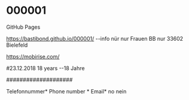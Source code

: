 # 000001
GitHub Pages



https://bastibond.github.io/000001/ --info nür nur Frauen BB nur 33602 Bielefeld 

https://mobirise.com/


#23.12.2018
18 years --18 Jahre

####################


Telefonnummer* Phone number * Email* no nein


